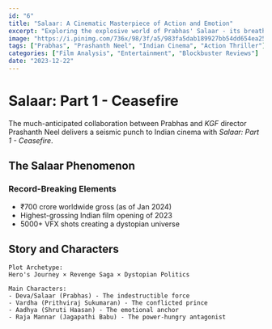 ```yaml
---
id: "6"
title: "Salaar: A Cinematic Masterpiece of Action and Emotion"
excerpt: "Exploring the explosive world of Prabhas' Salaar - its breathtaking action, emotional depth, and technical brilliance."
image: "https://i.pinimg.com/736x/98/3f/a5/983fa5dab189927bb54dd654ea2552bb.jpg"
tags: ["Prabhas", "Prashanth Neel", "Indian Cinema", "Action Thriller"]
categories: ["Film Analysis", "Entertainment", "Blockbuster Reviews"]
date: "2023-12-22"
---
```


# Salaar: Part 1 - Ceasefire

The much-anticipated collaboration between Prabhas and *KGF* director Prashanth Neel delivers a seismic punch to Indian cinema with *Salaar: Part 1 - Ceasefire*.

## The Salaar Phenomenon

### Record-Breaking Elements
- ₹700 crore worldwide gross (as of Jan 2024)
- Highest-grossing Indian film opening of 2023
- 5000+ VFX shots creating a dystopian universe

## Story and Characters

```plaintext
Plot Archetype: 
Hero's Journey × Revenge Saga × Dystopian Politics

Main Characters:
- Deva/Salaar (Prabhas) - The indestructible force
- Vardha (Prithviraj Sukumaran) - The conflicted prince
- Aadhya (Shruti Haasan) - The emotional anchor
- Raja Mannar (Jagapathi Babu) - The power-hungry antagonist
```
